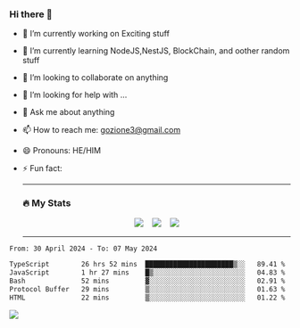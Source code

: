### Hi there 👋

<!--
**charlieScript/charlieScript** is a ✨ _special_ ✨ repository because its `README.md` (this file) appears on your GitHub profile.

Here are some ideas to get you started: -->

- 🔭 I’m currently working on Exciting stuff
- 🌱 I’m currently learning NodeJS,NestJS, BlockChain, and oother random stuff
- 👯 I’m looking to collaborate on anything
- 🤔 I’m looking for help with ...
- 💬 Ask me about anything
- 📫 How to reach me: gozione3@gmail.com
- 😄 Pronouns: HE/HIM
- ⚡ Fun fact:


  ---

  ### :fire: My Stats

  <div id="stats" align="center">
  <img src="http://github-readme-streak-stats.herokuapp.com?user=charlieScript&theme=dark&date_format=M%20j%5B%2C%20Y%5D" />&nbsp;&nbsp;&nbsp;
  <img src="https://github-readme-stats.vercel.app/api/top-langs/?username=charlieScript&layout=compact&theme=vision-friendly-dark"/>&nbsp;&nbsp;&nbsp;
  <img src="https://github-readme-stats.vercel.app/api?username=charlieScript&show_icons=true&theme=radical"/>
  </div>

  ---



<!--START_SECTION:waka-->

```txt
From: 30 April 2024 - To: 07 May 2024

TypeScript        26 hrs 52 mins  ██████████████████████▒░░   89.41 %
JavaScript        1 hr 27 mins    █▒░░░░░░░░░░░░░░░░░░░░░░░   04.83 %
Bash              52 mins         ▓░░░░░░░░░░░░░░░░░░░░░░░░   02.91 %
Protocol Buffer   29 mins         ▒░░░░░░░░░░░░░░░░░░░░░░░░   01.63 %
HTML              22 mins         ▒░░░░░░░░░░░░░░░░░░░░░░░░   01.22 %
```

<!--END_SECTION:waka-->
![](https://komarev.com/ghpvc/?username=charlieScript)
